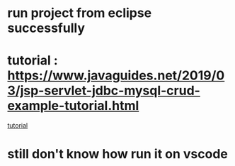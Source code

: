 # run project from eclipse successfully

# tutorial : https://www.javaguides.net/2019/03/jsp-servlet-jdbc-mysql-crud-example-tutorial.html

[tutorial](https://www.javaguides.net/2019/03/jsp-servlet-jdbc-mysql-crud-example-tutorial.html)

# still don't know how run it on vscode
